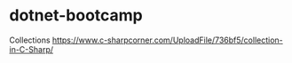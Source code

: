 # dotnet-bootcamp

Collections
https://www.c-sharpcorner.com/UploadFile/736bf5/collection-in-C-Sharp/
